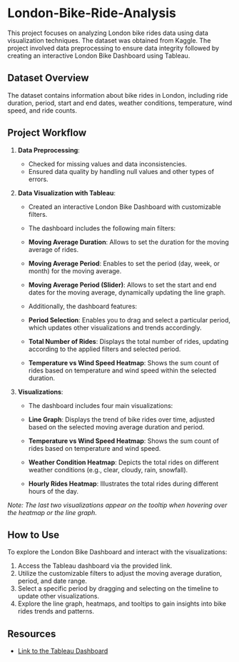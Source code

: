 # London-Bike-Ride-Analysis

This project focuses on analyzing London bike rides data using data visualization techniques. The dataset was obtained from Kaggle. The project involved data preprocessing to ensure data integrity followed by creating an interactive London Bike Dashboard using Tableau.

## Dataset Overview

The dataset contains information about bike rides in London, including ride duration, period, start and end dates, weather conditions, temperature, wind speed, and ride counts.

## Project Workflow

1. **Data Preprocessing**:
   - Checked for missing values and data inconsistencies.
   - Ensured data quality by handling null values and other types of errors.

2. **Data Visualization with Tableau**:
   - Created an interactive London Bike Dashboard with customizable filters.
   - The dashboard includes the following main filters:

   - **Moving Average Duration**: Allows to set the duration for the moving average of rides.
   - **Moving Average Period**: Enables to set the period (day, week, or month) for the moving average.
   - **Moving Average Period (Slider)**: Allows to set the start and end dates for the moving average, dynamically updating the line graph.
   
   - Additionally, the dashboard features:
   
   - **Period Selection**: Enables you to drag and select a particular period, which updates other visualizations and trends accordingly.
   - **Total Number of Rides**: Displays the total number of rides, updating according to the applied filters and selected period.
   - **Temperature vs Wind Speed Heatmap**: Shows the sum count of rides based on temperature and wind speed within the selected duration.

3. **Visualizations**:
   - The dashboard includes four main visualizations:
   
   - **Line Graph**: Displays the trend of bike rides over time, adjusted based on the selected moving average duration and period.
   - **Temperature vs Wind Speed Heatmap**: Shows the sum count of rides based on temperature and wind speed.
   - **Weather Condition Heatmap**: Depicts the total rides on different weather conditions (e.g., clear, cloudy, rain, snowfall).
   - **Hourly Rides Heatmap**: Illustrates the total rides during different hours of the day.

   
_Note: The last two visualizations appear on the tooltip when hovering over the heatmap or the line graph._


## How to Use

To explore the London Bike Dashboard and interact with the visualizations:

1. Access the Tableau dashboard via the provided link.
2. Utilize the customizable filters to adjust the moving average duration, period, and date range.
3. Select a specific period by dragging and selecting on the timeline to update other visualizations.
4. Explore the line graph, heatmaps, and tooltips to gain insights into bike rides trends and patterns.

## Resources

- [Link to the Tableau Dashboard](https://public.tableau.com/views/LondonBikeRideDashboard_17104051531480/Dashboard1?:language=en-US&:sid=&:display_count=n&:origin=viz_share_link)
